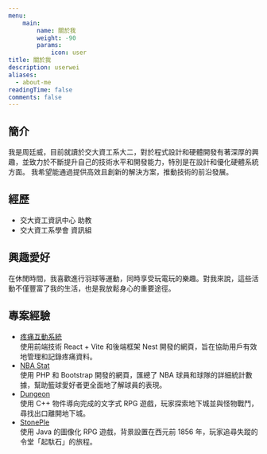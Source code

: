 ```yaml
---
menu:
    main: 
        name: 關於我
        weight: -90
        params:
            icon: user
title: 關於我
description: userwei
aliases:
  - about-me
readingTime: false
comments: false
---
```

## 簡介
我是周廷威，目前就讀於交大資工系大二，對於程式設計和硬體開發有著深厚的興趣，並致力於不斷提升自己的技術水平和開發能力，特別是在設計和優化硬體系統方面。
我希望能通過提供高效且創新的解決方案，推動技術的前沿發展。

## 經歷
* 交大資工資訊中心 助教
* 交大資工系學會 資訊組

## 興趣愛好
在休閒時間，我喜歡進行羽球等運動，同時享受玩電玩的樂趣。對我來說，這些活動不僅豐富了我的生活，也是我放鬆身心的重要途徑。

## 專案經驗
* [疼痛互動系統](https://github.com/chou-ting-wei/NYCU_Service-Learning-Nanao)  
  使用前端技術 React + Vite 和後端框架 Nest 開發的網頁，旨在協助用戶有效地管理和記錄疼痛資料。
* [NBA Stat](https://github.com/chou-ting-wei/NYCU_DBMS-Final-Project)  
  使用 PHP 和 Bootstrap 開發的網頁，匯總了 NBA 球員和球隊的詳細統計數據，幫助籃球愛好者更全面地了解球員的表現。
* [Dungeon](https://github.com/chou-ting-wei/NYCU_OOP-Dungeon)  
  使用 C++ 物件導向完成的文字式 RPG 遊戲，玩家探索地下城並與怪物戰鬥，尋找出口離開地下城。
* [StonePle](https://github.com/chou-ting-wei/NEHS_StonePle)  
  使用 Java 的圖像化 RPG 遊戲，背景設置在西元前 1856 年，玩家追尋失蹤的令堂「起馱石」的旅程。 